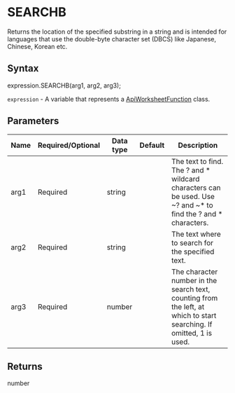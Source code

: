 # SEARCHB

Returns the location of the specified substring in a string and is intended for languages that use the double-byte character set (DBCS) like Japanese, Chinese, Korean etc.

## Syntax

expression.SEARCHB(arg1, arg2, arg3);

`expression` - A variable that represents a [ApiWorksheetFunction](../ApiWorksheetFunction.md) class.

## Parameters

| **Name** | **Required/Optional** | **Data type** | **Default** | **Description** |
| ------------- | ------------- | ------------- | ------------- | ------------- |
| arg1 | Required | string |  | The text to find. The ? and * wildcard characters can be used. Use ~? and ~* to find the ? and * characters. |
| arg2 | Required | string |  | The text where to search for the specified text. |
| arg3 | Required | number |  | The character number in the search text, counting from the left, at which to start searching. If omitted, 1 is used. |

## Returns

number